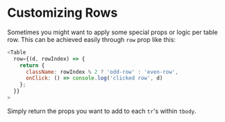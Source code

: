# Customizing Rows

Sometimes you might want to apply some special props or logic per table row. This can be achieved easily through `row` prop like this:

```javascript
<Table
  row={(d, rowIndex) => {
    return {
      className: rowIndex % 2 ? 'odd-row' : 'even-row',
      onClick: () => console.log('clicked row', d)
    };
  }}
>
```

Simply return the props you want to add to each `tr`'s within `tbody`.
